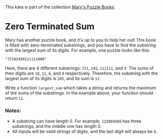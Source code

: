 This kata is part of the collection [Mary's Puzzle Books](https://www.codewars.com/collections/marys-puzzle-books).

# Zero Terminated Sum

Mary has another puzzle book, and it's up to you to help her out! This book is filled with zero-terminated substrings, and you have to find the substring with the largest sum of its digits. For example, one puzzle looks like this:
```
"72102450111111090"
```
Here, there are 4 different substrings: `721`, `245`, `111111`, and `9`. The sums of their digits are `10`, `11`, `6`, and `9` respectively. Therefore, the substring with the largest sum of its digits is `245`, and its sum is `11`.

Write a function `largest_sum` which takes a string and returns the maximum of the sums of the substrings. In the example above, your function should return `11`.

### Notes:

- A substring can have length 0. For example, `123004560` has three substrings, and the middle one has length 0.
- All inputs will be valid strings of digits, and the last digit will always be `0`.